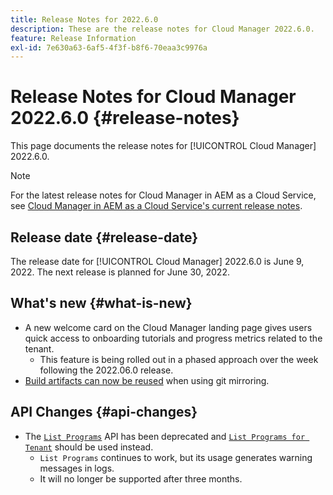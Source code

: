 ```yaml
---
title: Release Notes for 2022.6.0
description: These are the release notes for Cloud Manager 2022.6.0.
feature: Release Information
exl-id: 7e630a63-6af5-4f3f-b8f6-70eaa3c9976a
---
```

# Release Notes for Cloud Manager 2022.6.0 {#release-notes}

This page documents the release notes for [!UICONTROL Cloud Manager] 2022.6.0.

>[!NOTE]
>
>For the latest release notes for Cloud Manager in AEM as a Cloud Service, see [Cloud Manager in AEM as a Cloud Service's current release notes](https://experienceleague.adobe.com/docs/experience-manager-cloud-service/content/implementing/using-cloud-manager/release-notes-cloud-manager/release-notes-cm-current.html).

## Release date {#release-date}

The release date for [!UICONTROL Cloud Manager] 2022.6.0 is June 9, 2022. The next release is planned for June 30, 2022.

## What's new {#what-is-new}

* A new welcome card on the Cloud Manager landing page gives users quick access to onboarding tutorials and progress metrics related to the tenant.
   * This feature is being rolled out in a phased approach over the week following the 2022.06.0 release.
* [Build artifacts can now be reused](/help/getting-started/project-setup.md#build-artifact-reuse) when using git mirroring.

## API Changes {#api-changes}

* The [`List Programs`](https://developer.adobe.com/experience-cloud/cloud-manager/reference/api/#operation/getPrograms) API has been deprecated and [`List Programs for Tenant`](https://developer.adobe.com/experience-cloud/cloud-manager/reference/api/#operation/getProgramsForTenant) should be used instead.
  * `List Programs` continues to work, but its usage generates warning messages in logs.
  * It will no longer be supported after three months.
